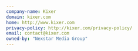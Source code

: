 ```yaml
---
company-name: Kixer
domain: kixer.com
home: http://www.kixer.com
privacy-policy: http://kixer.com/privacy-policy/
email: contact@kixer.com
owned-by: "Nexstar Media Group"
---
```




